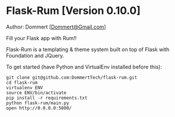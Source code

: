 Flask-Rum [Version 0.10.0]
==============
Author: Dommert [Dommert@Gmail.com]

Fill your Flask app with Rum!!

Flask-Rum is a templating &amp; theme system built on top of Flask with Foundation and JQuery.

To get started (have Python and VirtualEnv installed before this):

    git clone git@github.com:DommertTech/flask-rum.git
    cd flask-rum
    virtualenv ENV
    source ENV/bin/activate
    pip install -r requirements.txt
    python flask-rum/main.py
    open http://0.0.0.0:5000/
